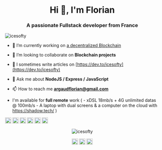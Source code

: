 <h1 align="center">Hi 👋, I'm Florian</h1>
<h3 align="center">A passionate Fullstack developer from France</h3>
<p align="left"> <img src="https://komarev.com/ghpvc/?username=icesofty" alt="icesofty" /> </p>

- 🔭 I’m currently working on [a decentralized Blockchain](https://glitch.com/~oracle-blockchain)

- 👯 I’m looking to collaborate on **Blockchain projects**

- 📝 I sometimes write articles on [https://dev.to/icesofty](https://dev.to/icesofty)

- 💬 Ask me about **NodeJS / Express / JavaScript**

- 📫 How to reach me **argaudflorian@gmail.com**

- I'm available for **full remote** work ( - xDSL 18mb/s + 4G unlimited datas @ 100mb/s - A laptop with dual screens & a computer on the cloud with https://shadow.tech/ )

<p align="left"><img src="https://konpa.github.io/devicon/devicon.git/icons/vuejs/vuejs-original-wordmark.svg" alt="vuejs" width="20" height="20"/> <img src="https://konpa.github.io/devicon/devicon.git/icons/react/react-original-wordmark.svg" alt="react" width="20" height="20"/> <img src="https://konpa.github.io/devicon/devicon.git/icons/go/go-original.svg" alt="go" width="20" height="20"/> <img src="https://konpa.github.io/devicon/devicon.git/icons/javascript/javascript-original.svg" alt="javascript" width="20" height="20"/> <img src="https://konpa.github.io/devicon/devicon.git/icons/mongodb/mongodb-original-wordmark.svg" alt="mongodb" width="20" height="20"/> <img src="https://konpa.github.io/devicon/devicon.git/icons/nodejs/nodejs-original-wordmark.svg" alt="nodejs" width="20" height="20"/></p><p align="center"> <img src="https://github-readme-stats.vercel.app/api?username=icesofty&show_icons=true" alt="icesofty" /> </p>

<p align="center">
<a href="https://dev.to/icesofty" target="blank"><img align="center" src="https://cdn.jsdelivr.net/npm/simple-icons@3.0.1/icons/dev-dot-to.svg" alt="icesofty" height="20" width="20" /></a>
<a href="https://twitter.com/icesofty" target="blank"><img align="center" src="https://cdn.jsdelivr.net/npm/simple-icons@3.0.1/icons/twitter.svg" alt="icesofty" height="20" width="20" /></a>
<a href="https://linkedin.com/in/florian-argaud-67a1bb19a" target="blank"><img align="center" src="https://cdn.jsdelivr.net/npm/simple-icons@3.0.1/icons/linkedin.svg" alt="florian-argaud-67a1bb19a" height="20" width="20" /></a>
</p>
